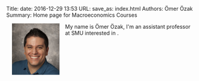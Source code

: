 Title:
date: 2016-12-29 13:53
URL: 
save_as: index.html
Authors: Ömer Özak
Summary: Home page for Macroeconomics Courses

<!--
|  | |
| --|:--|
| {% img /images/Ozak.jpg 300 200 Me %} | My name is Ömer Özak, I'm an assistant professor at SMU interested in .   |
-->
<!--
<table style="text-align:top;">
	<tr>
		<td >
			
		</td>
		<td align="top">
			My name is Ömer Özak, I'm an assistant professor at SMU interested in . 
		</td>
	</tr>
</table>
-->

<!--{% img /images/Ozak.jpg 300 200 Me %}-->


 <div > <img src="/images/Ozak.jpg" width="25%" Alt="Ömer Özak" style="float:left; padding-left:15px; padding-right:15px; padding-top:0; padding-bottom:15px" /> 	My name is Ömer Özak, I'm an assistant professor at SMU interested in .

 </div><br />

